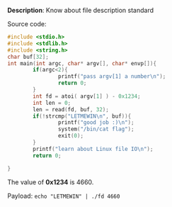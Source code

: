 **Description**: Know about file description standard

Source code:
```C
#include <stdio.h>
#include <stdlib.h>
#include <string.h>
char buf[32];
int main(int argc, char* argv[], char* envp[]){
        if(argc<2){
                printf("pass argv[1] a number\n");
                return 0;
        }
        int fd = atoi( argv[1] ) - 0x1234;
        int len = 0;
        len = read(fd, buf, 32);
        if(!strcmp("LETMEWIN\n", buf)){
                printf("good job :)\n");
                system("/bin/cat flag");
                exit(0);
        }
        printf("learn about Linux file IO\n");
        return 0;

}
```

The value of **0x1234** is 4660.

Payload: `echo "LETMEWIN" | ./fd 4660`

